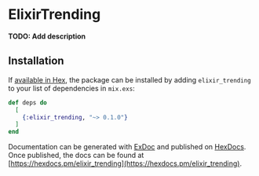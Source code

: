# ElixirTrending

**TODO: Add description**

## Installation

If [available in Hex](https://hex.pm/docs/publish), the package can be installed
by adding `elixir_trending` to your list of dependencies in `mix.exs`:

```elixir
def deps do
  [
    {:elixir_trending, "~> 0.1.0"}
  ]
end
```

Documentation can be generated with [ExDoc](https://github.com/elixir-lang/ex_doc)
and published on [HexDocs](https://hexdocs.pm). Once published, the docs can
be found at [https://hexdocs.pm/elixir_trending](https://hexdocs.pm/elixir_trending).

